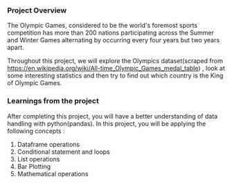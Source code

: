 ### Project Overview

 The Olympic Games, considered to be the world's foremost sports competition has more than 200 nations participating across the Summer and Winter Games alternating by occurring every four years but two years apart.

Throughout this project, we will explore the Olympics dataset(scraped from https://en.wikipedia.org/wiki/All-time_Olympic_Games_medal_table) , look at some interesting statistics and then try to find out which country is the King of Olympic Games. 


### Learnings from the project

 After completing this project, you will have a better understanding of data handling with python(pandas). In this project, you will be applying the following concepts :

 1. Dataframe operations
 2. Conditional statement and loops
 3. List operations
 4. Bar Plotting
 5. Mathematical operations




